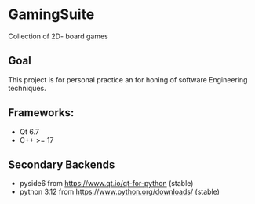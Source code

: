 # GamingSuite
Collection of 2D- board games

##  Goal
This project is for personal practice an for honing of software Engineering techniques. 

##  Frameworks: 
  - Qt 6.7
  - C++ >= 17

## Secondary Backends
  - pyside6 from https://www.qt.io/qt-for-python (stable)
  - python 3.12 from https://www.python.org/downloads/ (stable)

